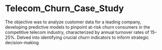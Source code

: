 # Telecom_Churn_Case_Study
The objective was to analyze customer data for a leading company, developing predictive models to pinpoint at-risk churn consumers in the competitive telecom industry, characterized by annual turnover rates of 15–25%. Delved into identifying crucial churn indicators to inform strategic decision-making

